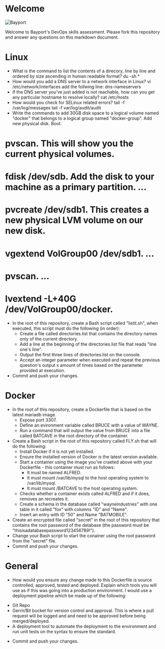 
# Welcome

![Bayport](/Bayport_Logo.png)

Welcome to Bayport's DevOps skills assessment.
Please fork this repository and answer any questions on this markdown document.

# Linux
* What is the command to list the contents of a direcory, line by line and ordered by size ascending in human readable format?
du -sh *
* How would you add a DNS server to a network interface in Linux?
vi /etc/network/interfaces
add the follwing line:
dns-nameservers <DNS configs> <dns configs> 
* If the DNS server you've just added is not reachable, how can you get any particular hostname to resolve locally? 
cat /etc/hosts
* How would you check for SELinux related errors?
tail -f /var/log/messages
tail -f var/log/audit/audit
* Write the commands to add 30GB disk space to a logical volume named "docker" that belongs to a logical group named "docker-group".
Add new physical disk. Boot.
# pvscan. This will show you the current physical volumes.
# fdisk /dev/sdb. Add the disk to your machine as a primary partition. ...
# pvcreate /dev/sdb1. This creates a new physical LVM volume on our new disk.
# vgextend VolGroup00 /dev/sdb1. ...
# pvscan. ...
# lvextend -L+40G /dev/VolGroup00/docker.

* In the root of this repository, create a Bash script called "listit.sh", when executed, this script must do the following (in order):
    * Create a file called directories.list that contains the directory names only of the current directory.
    * Add a line at the beginning of the directories.list file that reads "line one's line".
    * Output the first three lines of directories.list on the console.
    * Accept an integer parameter when executed and repeat the previous question's output x amount of times based on the parameter provided at execution.
* Commit and push your changes.

# Docker
* In the root of this repository, create a Dockerfile that is based on the latest mariadb image.
    * Expose port 3307.
    * Define an evironment variable called BRUCE with a value of WAYNE.
    * Run a command that will output the value from BRUCE into a file called BATCAVE in the root directory of the container. 
* Create a Bash script in the root of this repository called FLY.sh that will do the following:
    * Install Docker if it is not yet installed.
    * Ensure the installed version of Docker is the latest version available.
    * Start a container using the image you've craeted above with your Dockerfile - this container must run as follows:
        * It must be named ALFRED.
        * It must mount /var/lib/mysql to the host operating system to /var/lib/mysql.
        * It must mount /BATCAVE to the host operating system.
    * Checks whether a container exists called ALFRED and if it does, removes an recreates it.
    * Create a schema in the database called "wayneindustries" with one table in it called "fox" with columns "ID" and "Name".
    * Insert an entry with ID "50" and Name "BATMOBILE".
* Create an encrypted file called "secret" in the root of this repository that contains the root password of the database (the password must be "thisisadatabasepassword123456789!").
* Change your Bash script to start the conainer using the root password from the "secret" file.
* Commit and push your changes.

# General
* How would you ensure any change made to this Dockerfile is source controlled, approved, tested and deployed. Explain which tools you will use as if this was going into a production environment.
I would use a deployment pipeline which be made up of the following:
- Git Repo 
- Gerrir/Bit bucket for version control and approval. This is where a pull request will be logged and and need to be approved before being merged/deployed.
- A deployment tool to automate the deployment to the environment and run unit tests on the syntax to ensure the standard.
* Commit and push your changes.
